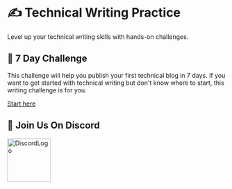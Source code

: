 # ✍ Technical Writing Practice

Level up your technical writing skills with hands-on challenges.

## 🎯 7 Day Challenge

This challenge will help you publish your first technical blog in 7 days. If you want to get started with technical writing but don't know where to start, this writing challenge is for you.

[Start here](./7_DAY_WRITING_CHALLENGE/DAY_1.md)

## 👋 Join Us On Discord

<a href="[https://discord.gg/DFwsFKfgEB](https://discord.gg/DFwsFKfgEB)"><img src="https://seeklogo.com/images/D/discord-logo-134E148657-seeklogo.com.png" alt="DiscordLogo" width="100" height="100"></a>

